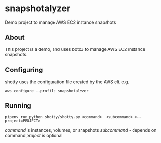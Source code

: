 # snapshotalyzer

Demo project to manage AWS EC2 instance snapshots

## About

This project is a demo, and uses boto3 to manage AWS EC2 instance snapshots.

## Configuring

shotty uses the configuration file created by the AWS cli. e.g.

`aws configure --profile snapshotalyzer`

## Running

`pipenv run python shotty/shotty.py <command>  <subcommand>
<--project=PROJECT>`

*command* is instances, volumes, or snapshots
*subcommand* - depends on command
*project* is optional
